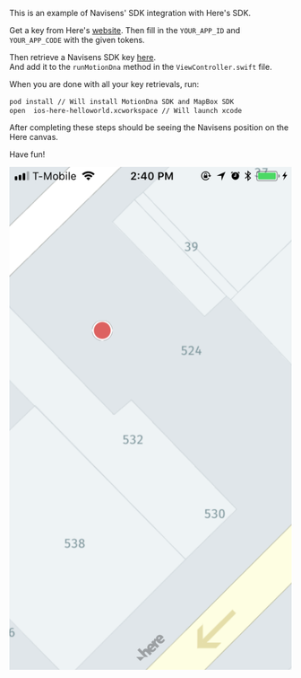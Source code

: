 
This is an example of Navisens' SDK integration with Here's SDK.

Get a key from Here's [website](https://developer.here.com/develop/mobile-sdks?create=Freemium-Basic&keepState=true&step=terms).
Then fill in the `YOUR_APP_ID` and `YOUR_APP_CODE` with the given tokens.

Then retrieve a Navisens SDK key [here](https://navisens.com/).  
And add it to the `runMotionDna` method in the `ViewController.swift` file.

When you are done with all your key retrievals, run:
```
pod install // Will install MotionDna SDK and MapBox SDK
open  ios-here-helloworld.xcworkspace // Will launch xcode
```

After completing these steps should be seeing the Navisens position on the Here canvas.

Have fun!

![Scheme](heremaps_helloworld_ios.png)

